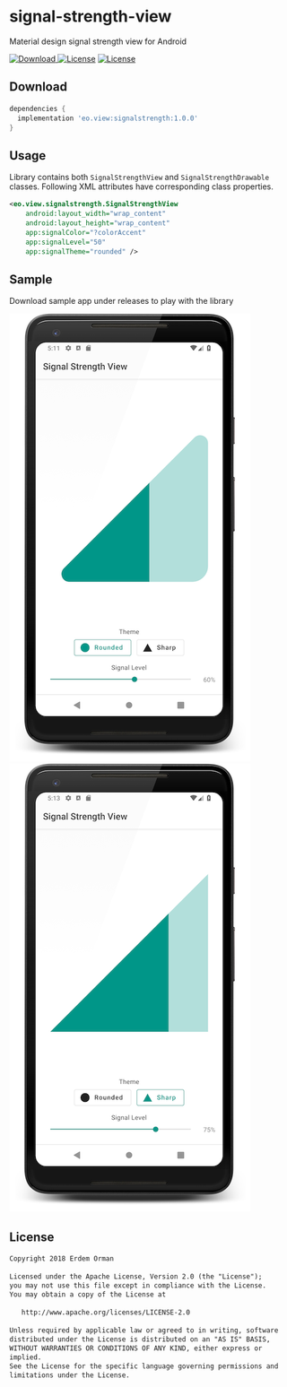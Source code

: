 # signal-strength-view
Material design signal strength view for Android

[![Download](https://api.bintray.com/packages/eo/view/signalstrength/images/download.svg) ](https://bintray.com/eo/view/signalstrength/_latestVersion)
[![License](https://img.shields.io/badge/license-Apache%202.0-green.svg)](https://github.com/eo/battery-meter-view/blob/master/LICENSE)
[![License](https://img.shields.io/badge/minSdkVersion-19-red.svg)](https://developer.android.com/about/dashboards/)

Download
--------

```groovy
dependencies {
  implementation 'eo.view:signalstrength:1.0.0'
}
```

Usage
-----
Library contains both `SignalStrengthView` and `SignalStrengthDrawable` classes. Following XML attributes have corresponding class properties.

```xml
<eo.view.signalstrength.SignalStrengthView
    android:layout_width="wrap_content"
    android:layout_height="wrap_content"
    app:signalColor="?colorAccent"
    app:signalLevel="50"
    app:signalTheme="rounded" />
```

Sample
------
Download sample app under releases to play with the library

![Rounded Theme Screenshot](/images/screenshot_sample_rounded.png)
![Sharp Theme Screenshot](/images/screenshot_sample_sharp.png)

License
-------

    Copyright 2018 Erdem Orman

    Licensed under the Apache License, Version 2.0 (the "License");
    you may not use this file except in compliance with the License.
    You may obtain a copy of the License at

       http://www.apache.org/licenses/LICENSE-2.0

    Unless required by applicable law or agreed to in writing, software
    distributed under the License is distributed on an "AS IS" BASIS,
    WITHOUT WARRANTIES OR CONDITIONS OF ANY KIND, either express or implied.
    See the License for the specific language governing permissions and
    limitations under the License.
